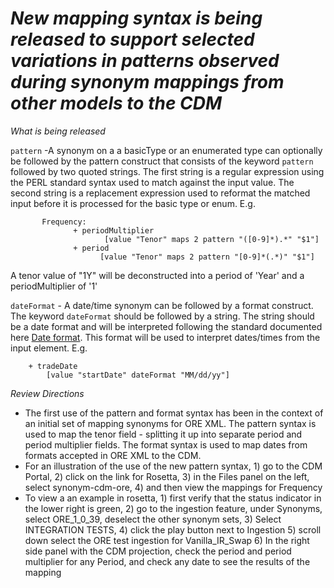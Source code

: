 # *New mapping syntax is being released to support selected variations in patterns observed during synonym mappings from other models to the CDM*

_What is being released_

`pattern` -A synonym on a a basicType or an enumerated type can optionally be followed by the pattern construct that consists of the keyword `pattern` followed by two quoted strings. 
The first string is a regular expression using the PERL standard syntax used to match against the input value. The second string is a replacement expression used to reformat the matched input before it is processed for the basic type or enum. E.g.
```
       Frequency:
              + periodMultiplier
                     [value "Tenor" maps 2 pattern "([0-9]*).*" "$1"]
              + period
					[value "Tenor" maps 2 pattern "[0-9]*(.*)" "$1"]
```
A tenor value of "1Y" will be deconstructed into a period of 'Year' and a periodMultiplier of '1'

`dateFormat` - A date/time synonym can be followed by a format construct. The keyword `dateFormat` should be followed by a string. 
The string should be a date format and will be interpreted following the standard documented here [Date format](https://docs.oracle.com/javase/8/docs/api/java/time/format/DateTimeFormatter.html). This format will be used to interpret dates/times from the input element.
E.g.
```
	+ tradeDate
		[value "startDate" dateFormat "MM/dd/yy"]
```
_Review Directions_

 - The first use of the pattern and format syntax has been in the context of an initial set of mapping synonyms for ORE XML.  The pattern syntax is used to map the tenor field - splitting it up into separate period and period multiplier fields. The format syntax is used to map dates from formats accepted in ORE XML to the CDM. 
 - For an illustration of the use of the new pattern syntax, 1) go to the CDM Portal, 2) click on the link for Rosetta, 3) in the Files panel on the left, select synonym-cdm-ore, 4) and then view the mappings for Frequency 
 - To view a an example in rosetta, 1) first verify that the status indicator in the lower right is green, 2) go to the ingestion feature, under Synonyms, select ORE_1_0_39,  deselect the other synonym sets, 3) Select INTEGRATION TESTS, 4) click the play button next to Ingestion 5) scroll down select the ORE test ingestion for Vanilla_IR_Swap 6) In the right side panel with the CDM projection, check the period and period multiplier for any Period, and check any date to see the results of the mapping

